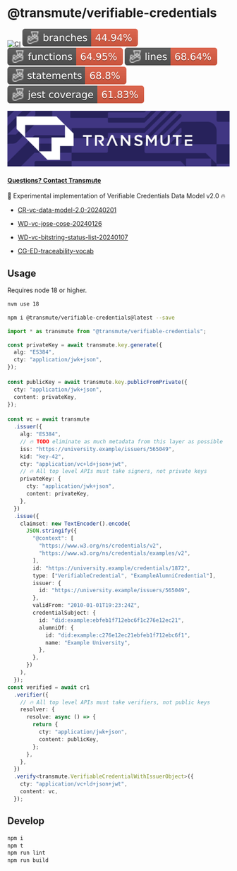 # @transmute/verifiable-credentials

[![CI](https://github.com/transmute-industries/verifiable-credentials/actions/workflows/ci.yml/badge.svg)](https://github.com/transmute-industries/verifiable-credentials/actions/workflows/ci.yml)
![Branches](./badges/coverage-branches.svg)
![Functions](./badges/coverage-functions.svg)
![Lines](./badges/coverage-lines.svg)
![Statements](./badges/coverage-statements.svg)
![Jest coverage](./badges/coverage-jest%20coverage.svg)

<!-- [![NPM](https://nodei.co/npm/@transmute/verifiable-credentials.png?mini=true)](https://npmjs.org/package/@transmute/verifiable-credentials) -->

<img src="./transmute-banner.png" />

#### [Questions? Contact Transmute](https://transmute.typeform.com/to/RshfIw?typeform-source=verifiable-credentials)

🚧 Experimental implementation of Verifiable Credentials Data Model v2.0 🔥

- [CR-vc-data-model-2.0-20240201](https://www.w3.org/TR/2024/CR-vc-data-model-2.0-20240201/)
- [WD-vc-jose-cose-20240126](https://www.w3.org/TR/2024/WD-vc-jose-cose-20240126/)
- [WD-vc-bitstring-status-list-20240107](https://www.w3.org/TR/2024/WD-vc-bitstring-status-list-20240107/)

- [CG-ED-traceability-vocab](https://w3c-ccg.github.io/traceability-vocab/)

## Usage

Requires node 18 or higher.

```sh
nvm use 18
```

```sh
npm i @transmute/verifiable-credentials@latest --save
```

```ts
import * as transmute from "@transmute/verifiable-credentials";
```

```ts
const privateKey = await transmute.key.generate({
  alg: "ES384",
  cty: "application/jwk+json",
});

const publicKey = await transmute.key.publicFromPrivate({
  cty: "application/jwk+json",
  content: privateKey,
});

const vc = await transmute
  .issuer({
    alg: "ES384",
    // 🔥 TODO eliminate as much metadata from this layer as possible
    iss: "https://university.example/issuers/565049",
    kid: "key-42",
    cty: "application/vc+ld+json+jwt",
    // 🔥 All top level APIs must take signers, not private keys
    privateKey: {
      cty: "application/jwk+json",
      content: privateKey,
    },
  })
  .issue({
    claimset: new TextEncoder().encode(
      JSON.stringify({
        "@context": [
          "https://www.w3.org/ns/credentials/v2",
          "https://www.w3.org/ns/credentials/examples/v2",
        ],
        id: "https://university.example/credentials/1872",
        type: ["VerifiableCredential", "ExampleAlumniCredential"],
        issuer: {
          id: "https://university.example/issuers/565049",
        },
        validFrom: "2010-01-01T19:23:24Z",
        credentialSubject: {
          id: "did:example:ebfeb1f712ebc6f1c276e12ec21",
          alumniOf: {
            id: "did:example:c276e12ec21ebfeb1f712ebc6f1",
            name: "Example University",
          },
        },
      })
    ),
  });
const verified = await cr1
  .verifier({
    // 🔥 All top level APIs must take verifiers, not public keys
    resolver: {
      resolve: async () => {
        return {
          cty: "application/jwk+json",
          content: publicKey,
        };
      },
    },
  })
  .verify<transmute.VerifiableCredentialWithIssuerObject>({
    cty: "application/vc+ld+json+jwt",
    content: vc,
  });
```

## Develop

```bash
npm i
npm t
npm run lint
npm run build
```
